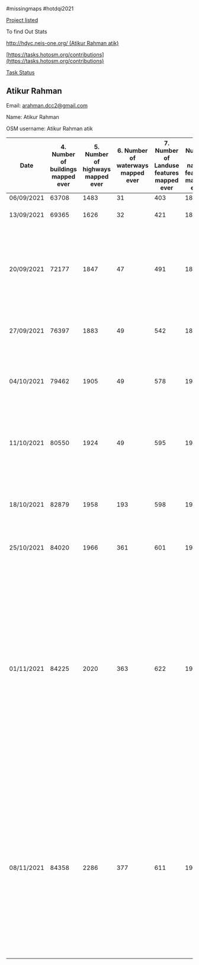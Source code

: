 
#missingmaps #hotdqi2021

[Project listed](https://docs.google.com/spreadsheets/d/1v4fNOpFSlKZ3X9dMKJSZLvCgu-kHupqcfmjcGeqFrQc/edit#gid=0)

To find Out Stats

[http://hdyc.neis-one.org/ (Atikur Rahman atik)](http://hdyc.neis-one.org/?Atikur%20Rahman%20atik)

[https://tasks.hotosm.org/contributions](https://tasks.hotosm.org/contributions)

[Task Status](https://arahmandc.github.io/interns21/tasks/)

## Atikur Rahman

Email: arahman.dcc2@gmail.com

Name: Atikur Rahman

OSM username: Atikur Rahman atik

Date | 4. Number of buildings mapped ever | 5. Number of highways mapped ever | 6. Number of waterways mapped ever | 7. Number of Landuse features mapped ever | 8. Number of natural features mapped ever | 9. Number of tasks mapped ever | 10. Number of task validated ever | Number of hours worked in previous week | Please describe any reflections you have about last week | Time 
---- | ---------------------------------- | --------------------------------- | ---------------------------------- | ----------------------------------------- | ----------------------------------------- | ------------------------------ | --------------------------------- | --------------------------------------- | -------------------------------------------------------- | ----------------
06/09/2021 | 63708 | 1483 | 31 | 403 | 1808 | 346 | 375 | N/A | N/A | 00:00
13/09/2021 | 69365 | 1626 | 32 | 421 | 1823 | 421 | 375 | 40 | Learned new changes on Id Editor | 00:00
20/09/2021 | 72177 | 1847 | 47 | 491 | 1877 | 453 | 375 | 40 | I learned about community working groups from Pete Masters, And also learned the difference between bridge ford culvert from Becky Candy. | 98:05
27/09/2021 | 76397 | 1883 | 49 | 542 | 1891 | 565 | 692 | 40 | This week I learned about using of Mapathoner plugin. | 104:12
04/10/2021 | 79462 | 1905 | 49 | 578 | 1906 | 630 | 920 | 40 | This week i Learned about keep Right, Osmose, OSM inspector and other Quality Assurance Tools. | 115: 34
11/10/2021 | 80550 | 1924 | 49 | 595 | 1930 | 632 | 1123 | 40 | This week I got to know how OpenStreetMap helps in Humanitarian sectors, why we are mapping on Zambia. | 116: 02
18/10/2021 | 82879 | 1958 | 193 | 598 | 1964 | 687 | 1558 | 40 | This week I learned how to make decisions where to map by disaster ninja and how to validate by OSMCha. | 119: 54
25/10/2021 | 84020 | 1966 | 361 | 601 | 1972 | 813 | 1806 | 40 | This week I learned basic QGIS. | 123: 33
01/11/2021 | 84225 | 2020 | 363 | 622 | 1974 | 814 | 2001 | 40 | last week I was meet with Md. Samsul arafin and Yves Emmanuel for a coffee chat . We were talking about OpenStreetMap, our future plan, and local culture. it was so fun. Also, I was attend Open Mapping Hub Asia Pacific Map and Chat Hour. More than 40 people were joined there. Mikko Tamura, Asia, and the Pacific Regional Hub Community Manager share about community activity and other things. | 126: 01
08/11/2021 | 84358 | 2286 | 377 | 611 | 1975 | 820 | 2187 | 40 | Last week I learned about UMap and OverPass-turbo. Also Last week I was meet with Yves Emmanuel, Sandhya Upadhyay, and Chisom for a coffee chat. We discussed our hobbies, validation, future career paths, scholarship opportunities, and the upcoming festival in Nepal. It was a fun-filled chat. | 130: 52
